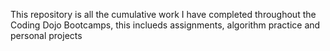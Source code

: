 This repository is all the cumulative work I have completed throughout the Coding Dojo Bootcamps, this inclueds assignments, algorithm practice and personal projects


